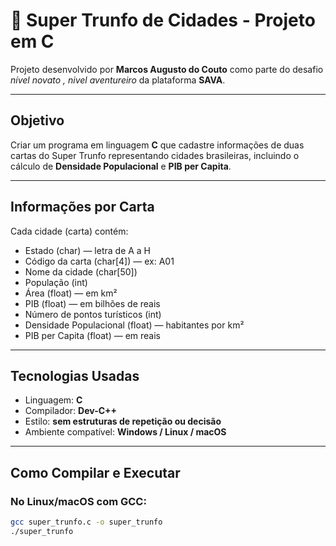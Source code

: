 # 🌆 Super Trunfo de Cidades - Projeto em C

Projeto desenvolvido por **Marcos Augusto do Couto** como parte do desafio *nível novato , nivel aventureiro* da plataforma **SAVA**.

---

##  Objetivo

Criar um programa em linguagem **C** que cadastre informações de duas cartas do Super Trunfo representando cidades brasileiras, incluindo o cálculo de **Densidade Populacional** e **PIB per Capita**.

---

##  Informações por Carta

Cada cidade (carta) contém:

- Estado (char) — letra de A a H
- Código da carta (char[4]) — ex: A01
- Nome da cidade (char[50])
- População (int)
- Área (float) — em km²
- PIB (float) — em bilhões de reais
- Número de pontos turísticos (int)
- Densidade Populacional (float) — habitantes por km²
- PIB per Capita (float) — em reais

---

## Tecnologias Usadas

- Linguagem: **C**
- Compilador: **Dev-C++**
- Estilo: **sem estruturas de repetição ou decisão**
- Ambiente compatível: **Windows / Linux / macOS**

---

##  Como Compilar e Executar

###  No Linux/macOS com GCC:

```bash
gcc super_trunfo.c -o super_trunfo
./super_trunfo

